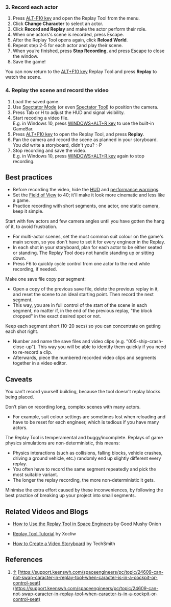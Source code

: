 
### 3\. Record each actor

1.  Press [ALT-F10 key](https://spaceengineers.wiki.gg/wiki/Key_Bindings "Key Bindings") and open the Replay Tool from the menu.
2.  Click **Change Character** to select an actor.
3.  Click **Record and Replay** and make the actor perform their role.
4.  When one actors's scene is recorded, press Escape.
5.  After the Replay Tool opens again, click **Reload World**.
6.  Repeat step 2-5 for each actor and play their scene.
7.  When you’re finished, press **Stop Recording**, and press Escape to close the window.
8.  Save the game!

You can now return to the [ALT+F10 key](https://spaceengineers.wiki.gg/wiki/Key_Bindings "Key Bindings") Replay Tool and press **Replay** to watch the scene.

### 4\. Replay the scene and record the video

1.  Load the saved game.
2.  Use [Spectator Mode](https://spaceengineers.wiki.gg/wiki/Spectator_Mode "Spectator Mode") (or even [Spectator Tool](https://spaceengineers.wiki.gg/wiki/Spectator_Tool "Spectator Tool")) to position the camera.
3.  Press Tab or H to adjust the HUD and signal visibility.
4.  Start recoding a video file.  
    E.g. in Windows 10, press [WINDOWS+ALT+R key](https://spaceengineers.wiki.gg/wiki/Key_Bindings "Key Bindings") to use the built-in GameBar.
5.  Press [ALT+F10 key](https://spaceengineers.wiki.gg/wiki/Key_Bindings "Key Bindings") to open the Replay Tool, and press **Replay**.
6.  Pan the camera and record the scene as planned in your storyboard.  
    You _did_ write a storyboard, didn't you? :-P
7.  Stop recording and save the video.  
    E.g. in Windows 10, press [WINDOWS+ALT+R key](https://spaceengineers.wiki.gg/wiki/Key_Bindings "Key Bindings") again to stop recording.

## Best practices

*   Before recording the video, hide the [HUD](https://spaceengineers.wiki.gg/wiki/HUD "HUD") and [performance warnings](https://spaceengineers.wiki.gg/wiki/Warning_Options "Warning Options").
*   Set the [Field of View](https://spaceengineers.wiki.gg/wiki/Options "Options") to 40; it'll make it look more cinematic and less like a game.
*   Practice recording with short segments, one actor, one static camera, keep it simple.

Start with few actors and few camera angles until you have gotten the hang of it, to avoid frustration.

*   For multi-actor scenes, set the most common suit colour on the game's main screen, so you don't have to set it for every engineer in the Replay.
*   In each shot in your storyboard, plan for each actor to be either seated or standing. The Replay Tool does not handle standing up or sitting down.
*   Press F6 to quickly cycle control from one actor to the next while recording, if needed.

Make one save file copy per segment:

*   Open a copy of the previous save file, delete the previous replay in it, and reset the scene to an ideal starting point. Then record the next segment.
*   This way, you are in full control of the start of the scene in each segment, no matter if, in the end of the previous replay, "the block dropped" in the exact desired spot or not.  
    

Keep each segment short (10-20 secs) so you can concentrate on getting each shot right.

*   Number and name the save files and video clips (e.g. "005-ship-crash-close-up"). This way you will be able to identify them quickly if you need to re-record a clip.
*   Afterwards, piece the numbered recorded video clips and segments together in a video editor.

## Caveats

You can’t record yourself building, because the tool doesn’t replay blocks being placed.

Don’t plan on recording long, complex scenes with many actors.

*   For example, suit colour settings are sometimes lost when reloading and have to be reset for each engineer, which is tedious if you have many actors.

The Replay Tool is temperamental and buggy/incomplete. Replays of game physics simulations are non-deterministic, this means:

*   Physics interactions (such as collisions, falling blocks, vehicle crashes, driving a ground vehicle, etc.) randomly end up slightly different every replay.
*   You often have to record the same segment repeatedly and pick the most suitable variant.
*   The longer the replay recording, the more non-deterministic it gets.

Minimise the extra effort caused by these inconveniences, by following the best practice of breaking up your project into small segments.

## Related Videos and Blogs

*   [How to Use the Replay Tool in Space Engineers](https://goodmushyonion.com/2021/03/13/how-to-use-the-replay-tool-in-space-engineers/) by Good Mushy Onion

*   [Replay Tool Tutorial](https://www.youtube.com/watch?v=bu5z3Wb303M) by Xocliw

*   [How to Create a Video Storyboard](https://www.techsmith.com/blog/video-storyboard/) by TechSmith

## References

1.  [↑](#cite_ref-1 "Jump up") [https://support.keenswh.com/spaceengineers/pc/topic/24609-can-not-swap-caracter-in-replay-tool-when-caracter-is-in-a-cockpit-or-control-seat](https://support.keenswh.com/spaceengineers/pc/topic/24609-can-not-swap-caracter-in-replay-tool-when-caracter-is-in-a-cockpit-or-control-seat)